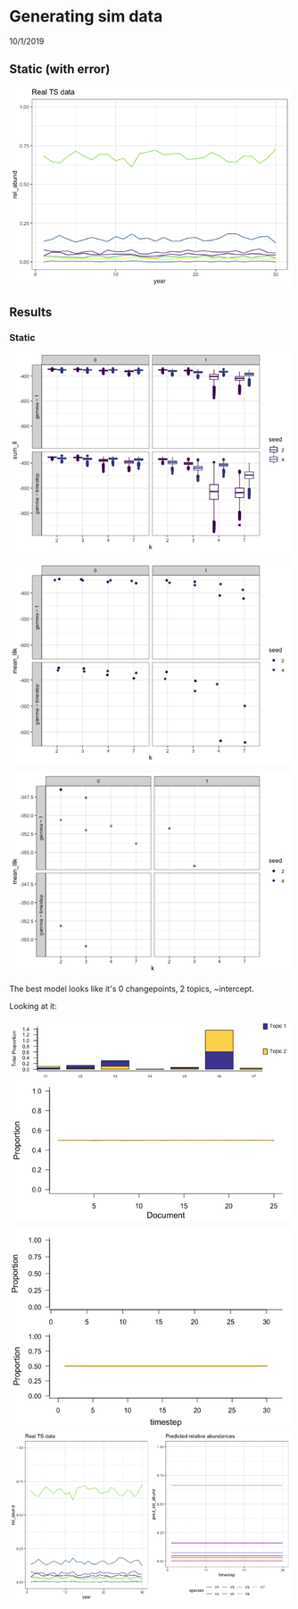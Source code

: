 Generating sim data
================
10/1/2019

Static (with error)
-------------------

![](static_files/figure-markdown_github/static%20changepoint-1.png)

Results
-------

### Static

![](static_files/figure-markdown_github/plot%20static%20changepoint-1.png)

![](static_files/figure-markdown_github/plot%20dc%20means-1.png)

![](static_files/figure-markdown_github/best-1.png)

The best model looks like it's 0 changepoints, 2 topics, ~intercept.

Looking at it:

![](static_files/figure-markdown_github/best%20lda-1.png)

![](static_files/figure-markdown_github/plot%20ts-1.png) ![](static_files/figure-markdown_github/generate%20species%20predictions-1.png)

